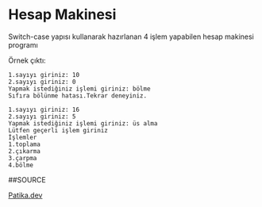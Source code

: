 # Hesap Makinesi

Switch-case yapısı kullanarak hazırlanan 4 işlem yapabilen hesap makinesi programı

Örnek çıktı:

```
1.sayıyı giriniz: 10
2.sayıyı giriniz: 0
Yapmak istediğiniz işlemi giriniz: bölme
Sıfıra bölünme hatası.Tekrar deneyiniz.

```

```
1.sayıyı giriniz: 16
2.sayıyı giriniz: 5
Yapmak istediğiniz işlemi giriniz: üs alma
Lütfen geçerli işlem giriniz
İşlemler
1.toplama
2.çıkarma
3.çarpma
4.bölme
```

##SOURCE

[Patika.dev](https://www.patika.dev/tr)
